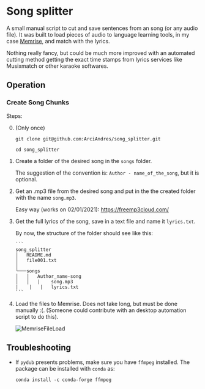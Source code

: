 # Song splitter
A small manual script to cut and save sentences from an song (or any audio file). It was built to load pieces of audio to language learning tools, in my case [Memrise](https://www.memrise.com/), and match with the lyrics.

Nothing really fancy, but could be much more improved with an automated cutting method getting the exact time stamps from lyrics services like Musixmatch or other karaoke softwares. 

## Operation

### Create Song Chunks

Steps:

0. (Only once)

   `git clone git@github.com:ArciAndres/song_splitter.git`

   `cd song_splitter`

1. Create a folder of the desired song in the `songs` folder. 

   The suggestion of the convention is: `Author - name_of_the_song`, but it is optional. 

2. Get an .mp3 file from the desired song and put in the the created folder with the name `song.mp3`. 

   Easy way (works on 02/01/2021): https://freemp3cloud.com/

3. Get the full lyrics of the song, save in a text file and name it `lyrics.txt`.

   By now, the structure of the folder should see like this:

   ```
   ​```
   song_splitter
   │   README.md
   │   file001.txt    
   │
   └───songs
   │   │   Author_name-song
   │   │   |	song.mp3
   |	|	|	lyrics.txt
   ​```
   ```

   

4. Load the files to Memrise. Does not take long, but must be done manually :(. (Someone could contribute with an desktop automation script to do this).

   ![MemriseFileLoad](D:\GoogleDrive\MasterTemp\song_cutter_GIT\readme\MemriseFileLoad.png)

   

## Troubleshooting

* If `pydub` presents problems, make sure you have `ffmpeg` installed. The package can be installed with `conda` as:

  `conda install -c conda-forge ffmpeg`


